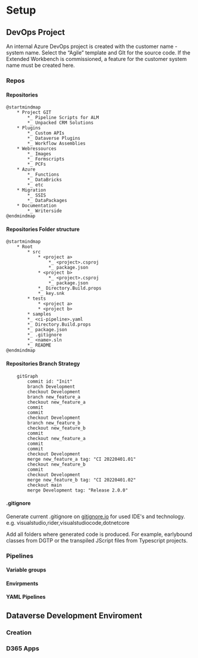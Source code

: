 # Setup

## DevOps Project
An internal Azure DevOps project is created with the customer name - system name. Select the “Agile” template and GIt for the source code.
If the Extended Workbench is commissioned, a feature for the customer system name must be created here.

### Repos

#### Repositories
```plantuml
@startmindmap
    * Project GIT
        *_ Pipeline Scripts for ALM
        *_ Unpacked CRM Solutions
    * Plugins
        *_ Custom APIs
        *_ Dataverse Plugins
        *_ Workflow Assemblies
    * Webressources
        *_ Images
        *_ Formscripts
        *_ PCFs
    * Azure
        *_ Functions
        *_ DataBricks
        *_ etc
    * Migration
        *_ SSIS
        *_ DataPackages
    * Documentation
        *_ Writerside
@endmindmap
```

#### Repositories Folder structure
```plantuml
@startmindmap
    * Root
        * src
            * <project a>
                *_ <project>.csproj
                *_ package.json
            * <project b>
                *_ <project>.csproj
                *_ package.json
            *_ Directory.Build.props
            *_ key.snk
        * tests
            * <project a>
            * <project b>
        * samples
        *_ <ci-pipeline>.yaml
        *_ Directory.Build.props
        *_ package.json
        *_ .gitignore
        *_ <name>.sln
        *_ README
@endmindmap
```

#### Repositories Branch Strategy

```mermaid
    gitGraph
        commit id: "Init"
        branch Development
        checkout Development
        branch new_feature_a
        checkout new_feature_a
        commit
        commit
        checkout Development
        branch new_feature_b
        checkout new_feature_b
        commit
        checkout new_feature_a
        commit
        commit
        checkout Development
        merge new_feature_a tag: "CI 20220401.01"
        checkout new_feature_b
        commit
        checkout Development
        merge new_feature_b tag: "CI 20220401.02"
        checkout main
        merge Development tag: "Release 2.0.0"

```


#### .gitignore
Generate current .gitignore on [gitignore.io](https://www.toptal.com/developers/gitignore) for used IDE's and technology.
e.g. visualstudio,rider,visualstudiocode,dotnetcore

Add all folders where generated code is produced. For example, earlybound classes from DGTP or the transpiled 
JScript files from Typescript projects.

### Pipelines

#### Variable groups

#### Envirpments

#### YAML Pipelines

## Dataverse Development Enviroment

### Creation

### D365 Apps

